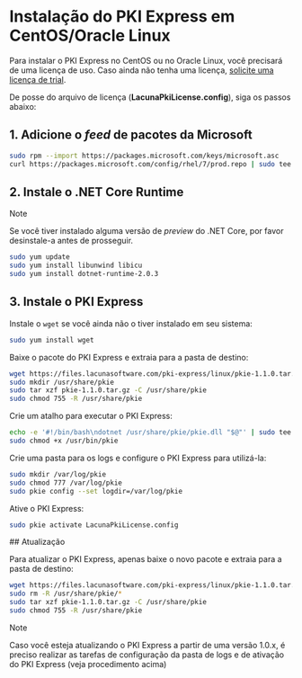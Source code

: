 ﻿# Instalação do PKI Express em CentOS/Oracle Linux

Para instalar o PKI Express no CentOS ou no Oracle Linux,
você precisará de uma licença de uso. Caso ainda não tenha uma licença, [solicite uma licença de trial](https://www.lacunasoftware.com/pt/home/purchase).

De posse do arquivo de licença (**LacunaPkiLicense.config**), siga os passos abaixo:

## 1. Adicione o *feed* de pacotes da Microsoft

```sh
sudo rpm --import https://packages.microsoft.com/keys/microsoft.asc
curl https://packages.microsoft.com/config/rhel/7/prod.repo | sudo tee /etc/yum.repos.d/microsoft.repo
```

## 2. Instale o .NET Core Runtime

> [!NOTE]
> Se você tiver instalado alguma versão de *preview* do .NET Core, por favor desinstale-a antes de prosseguir.

```sh
sudo yum update
sudo yum install libunwind libicu
sudo yum install dotnet-runtime-2.0.3
```

## 3. Instale o PKI Express

Instale o `wget` se você ainda não o tiver instalado em seu sistema:

```sh
sudo yum install wget
```

Baixe o pacote do PKI Express e extraia para a pasta de destino:

```sh
wget https://files.lacunasoftware.com/pki-express/linux/pkie-1.1.0.tar.gz
sudo mkdir /usr/share/pkie
sudo tar xzf pkie-1.1.0.tar.gz -C /usr/share/pkie
sudo chmod 755 -R /usr/share/pkie
```

Crie um atalho para executar o PKI Express:

```sh
echo -e '#!/bin/bash\ndotnet /usr/share/pkie/pkie.dll "$@"' | sudo tee /usr/bin/pkie
sudo chmod +x /usr/bin/pkie
```

Crie uma pasta para os logs e configure o PKI Express para utilizá-la:

```sh
sudo mkdir /var/log/pkie
sudo chmod 777 /var/log/pkie
sudo pkie config --set logdir=/var/log/pkie
```

Ative o PKI Express:

```sh
sudo pkie activate LacunaPkiLicense.config
```

<a name="update" />
## Atualização

Para atualizar o PKI Express, apenas baixe o novo pacote e extraia para a pasta de destino:

```sh
wget https://files.lacunasoftware.com/pki-express/linux/pkie-1.1.0.tar.gz
sudo rm -R /usr/share/pkie/*
sudo tar xzf pkie-1.1.0.tar.gz -C /usr/share/pkie
sudo chmod 755 -R /usr/share/pkie
```

> [!NOTE]
> Caso você esteja atualizando o PKI Express a partir de uma versão 1.0.x, é preciso realizar as tarefas de configuração da pasta de logs e de ativação do PKI Express (veja procedimento acima)
